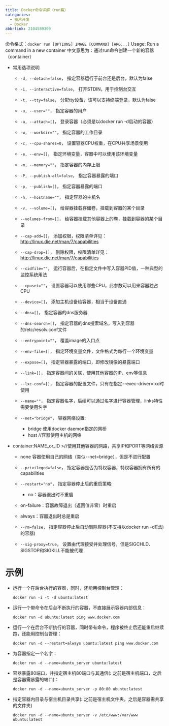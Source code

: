 ```yaml
---
title: Docker命令详解（run篇）
categories:
  - 技术开发
  - Docker
abbrlink: 2104589309
---
```


命令格式：`docker run [OPTIONS] IMAGE [COMMAND] [ARG...]`
Usage: Run a command in a new container
中文意思为：通过run命令创建一个新的容器（container）

- 常用选项说明

  - `-d, --detach=false`， 指定容器运行于前台还是后台，默认为false

  - `-i, --interactive=false`， 打开STDIN，用于控制台交互

  - `-t, --tty=false`， 分配tty设备，该可以支持终端登录，默认为false

  - `-u, --user=""`， 指定容器的用户

  - `-a, --attach=[]`， 登录容器（必须是以docker run -d启动的容器）

  - `-w, --workdir=""`， 指定容器的工作目录

  - `-c, --cpu-shares=0`， 设置容器CPU权重，在CPU共享场景使用

  - `-e, --env=[]`， 指定环境变量，容器中可以使用该环境变量

  - `-m, --memory=""`， 指定容器的内存上限

  - `-P, --publish-all=false`， 指定容器暴露的端口

  - `-p, --publish=[]`， 指定容器暴露的端口

  - `-h, --hostname=""`， 指定容器的主机名

  - `-v, --volume=[]`， 给容器挂载存储卷，挂载到容器的某个目录

  - `--volumes-from=[]`， 给容器挂载其他容器上的卷，挂载到容器的某个目录

  - `--cap-add=[]`， 添加权限，权限清单详见：http://linux.die.net/man/7/capabilities

  - `--cap-drop=[]`， 删除权限，权限清单详见：http://linux.die.net/man/7/capabilities

  - `--cidfile=""`， 运行容器后，在指定文件中写入容器PID值，一种典型的监控系统用法

  - `--cpuset=""`， 设置容器可以使用哪些CPU，此参数可以用来容器独占CPU

  - `--device=[]`， 添加主机设备给容器，相当于设备直通

  - `--dns=[]`， 指定容器的dns服务器

  - `--dns-search=[]`， 指定容器的dns搜索域名，写入到容器的/etc/resolv.conf文件

  - `--entrypoint=""`， 覆盖image的入口点

  - `--env-file=[]`， 指定环境变量文件，文件格式为每行一个环境变量

  - `--expose=[]`， 指定容器暴露的端口，即修改镜像的暴露端口

  - `--link=[]`， 指定容器间的关联，使用其他容器的IP、env等信息

  - `--lxc-conf=[]`， 指定容器的配置文件，只有在指定--exec-driver=lxc时使用

  - `--name=""`， 指定容器名字，后续可以通过名字进行容器管理，links特性需要使用名字

  - `--net="bridge"`， 容器网络设置:
    - bridge 使用docker daemon指定的网桥
    - host //容器使用主机的网络
- container:NAME_or_ID >//使用其他容器的网路，共享IP和PORT等网络资源
    - none 容器使用自己的网络（类似--net=bridge），但是不进行配置

  - `--privileged=false`， 指定容器是否为特权容器，特权容器拥有所有的capabilities
  
  - `--restart="no"`， 指定容器停止后的重启策略:
    - no：容器退出时不重启
  - on-failure：容器故障退出（返回值非零）时重启
  - always：容器退出时总是重启
  
  - `--rm=false`， 指定容器停止后自动删除容器(不支持以docker run -d启动的容器)
  
  - `--sig-proxy=true`， 设置由代理接受并处理信号，但是SIGCHLD、SIGSTOP和SIGKILL不能被代理

# 示例

- 运行一个在后台执行的容器，同时，还能用控制台管理：

  ```shell
  docker run -i -t -d ubuntu:latest
  ```

- 运行一个带命令在后台不断执行的容器，不直接展示容器内部信息：

  ```shell
  docker run -d ubuntu:latest ping www.docker.com
  ```

- 运行一个在后台不断执行的容器，同时带有命令，程序被终止后还能重启继续跑，还能用控制台管理：

  ```shell
  docker run -d --restart=always ubuntu:latest ping www.docker.com
  ```

- 为容器指定一个名字：

  ```shell
  docker run -d --name=ubuntu_server ubuntu:latest
  ```

- 容器暴露80端口，并指定宿主机80端口与其通信(**:** 之前是宿主机端口，之后是容器需暴露的端口)：

  ```shell
  docker run -d --name=ubuntu_server -p 80:80 ubuntu:latest
  ```

- 指定容器内目录与宿主机目录共享(**:** 之前是宿主机文件夹，之后是容器需共享的文件夹)

  ```shell
  docker run -d --name=ubuntu_server -v /etc/www:/var/www ubuntu:latest
  ```

  


